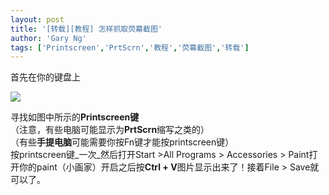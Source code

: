 ```yaml
---
layout: post
title: '[转载][教程] 怎样抓取荧幕截图'
author: 'Gary Ng'
tags: ['Printscreen','PrtScrn','教程','荧幕截图','转载']
---
```


  
首先在你的键盘上   


![](http://4.bp.blogspot.com/-7qv_a8yn3ME/T2-_YwI__fI/AAAAAAAABcs/YTQUstCdCYc/s1600/20071224_bb8bc084e2bdd9e95d6cYBrkboZ3FEXy.png)

  
寻找如图中所示的**Printscreen键**  
（注意，有些电脑可能显示为**PrtScrn**缩写之类的）  
（有些**手提电脑**可能需要你按Fn键才能按printscreen键）  
按printscreen键_一次_然后打开Start >All Programs > Accessories > Paint打开你的paint（小画家）开启之后按**Ctrl + V**图片显示出来了！接着File > Save就可以了。
